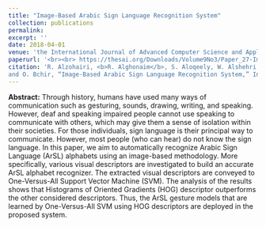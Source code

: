 ```yaml
---
title: "Image-Based Arabic Sign Language Recognition System"
collection: publications
permalink: 
excerpt: ''
date: 2018-04-01
venue: 'the International Journal of Advanced Computer Science and Applications'
paperurl: '<br><br> https://thesai.org/Downloads/Volume9No3/Paper_27-Image_based_Arabic_Sign_Language.pdf'
citation: 'R. Alzohairi, <b>R. Alghonaim</b>, S. Aloqeely, W. Alshehri, M. Alzaidan,
and O. Bchir, “Image-Based Arabic Sign Language Recognition System,” International Journal of Advanced Computer Science and Applications, vol. 9, no. 3, Apr. 2018'
---
```

<b>Abstract:</b>
Through history, humans have used many ways of communication such as gesturing, sounds, drawing, writing, and speaking. However, deaf and speaking impaired people cannot use speaking to communicate with others, which may give them a sense of isolation within their societies. For those individuals, sign language is their principal way to communicate. However, most people (who can hear) do not know the sign language. In this paper, we aim to automatically recognize Arabic Sign Language (ArSL) alphabets using an image-based methodology. More specifically, various visual descriptors are investigated to build an accurate ArSL alphabet recognizer. The extracted visual descriptors are conveyed to One-Versus-All Support Vector Machine (SVM). The analysis of the results shows that Histograms of Oriented Gradients (HOG) descriptor outperforms the other considered descriptors. Thus, the ArSL gesture models that are learned by One-Versus-All SVM using HOG descriptors are deployed in the proposed system.
